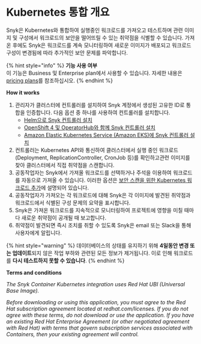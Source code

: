 # Kubernetes 통합 개요

Snyk은 Kubernetes와 통합하여 실행중인 워크로드를 가져오고 테스트하며 관련 이미지 및 구성에서 워크로드의 보안을 떨어뜨릴 수 있는 취약점을 식별할 수 있습니다. 가져온 후에도 Snyk은 워크로드를 계속 모니터링하여 새로운 이미지가 배포되고 워크로드 구성이 변경됨에 따라 추가적인 보안 문제를 파악합니다.

{% hint style="info" %}
**기능 사용 여부**\
이 기능은 Business 및 Enterprise plan에서 사용할 수 있습니다. 자세한 내용은 [pricing plans](https://snyk.io/plans/)를 참조하십시오.
{% endhint %}

**How it works**

1. 관리자가 클러스터에 컨트롤러를 설치하여 Snyk 계정에서 생성된 고유한 ID로 통합을 인증합니다. 다음 옵션 중 하나를 사용하여 컨트롤러를 설치합니다.
   * [Helm으로 Snyk 컨트롤러 설치](install-the-snyk-controller-with-helm.md)
   * [OpenShift 4 및 OperatorHub와 함께 Snyk 컨트롤러 설치](install-the-snyk-controller-with-openshift-4-and-operatorhub.md)
   * [Amazon Elastic Kubernetes Service (Amazon EKS)에 Snyk 컨트롤러 설치](install-the-snyk-controller-on-amazon-elastic-kubernetes-service-amazon-eks.md)
2. 컨트롤러는 Kubernetes API와 통신하여 클러스터에서 실행 중인 워크로드(Deployment, ReplicationController, CronJob 등)를 확인하고관련 이미지를 찾아 클러스터에서 직접 취약점을 스캔합니다.
3. 공동작업자는 Snyk에서 가져올 워크로드를 선택하거나 주석을 이용하여 워크로드를 자동으로 가져올 수 있습니다. 이러한 옵션은 [보안 스캔을 위한 Kubernetes 워크로드 추가](adding-kubernetes-workloads-for-security-scanning.md)에 설명되어 있습니다.
4. 공동작업자가 가져오는 각 워크로드에 대해 Snyk은 각 이미지에 발견된 취약점과 워크로드에서 식별된 구성 문제의 요약을 표시합니다.
5. Snyk은 가져온 워크로드를 지속적으로 모니터링하여 프로젝트에 영향을 미칠 때마다 새로운 취약점이 공개될 때 보고합니다.
6. 취약점이 발견되면 즉시 조치를 취할 수 있도록 Snyk은 email 또는 Slack을 통해 사용자에게 알립니다.

{% hint style="warning" %}
데이터베이스의 상태를 유지하기 위해 **4일동안 변경 또는 업데이트**되지 않은 작업 부하와 관련된 모든 정보가 제거됩니다. 이로 인해 워크로드를 **다시 테스트하지 못할 수 있습니다**.
{% endhint %}

**Terms and conditions**

_The Snyk Container Kubernetes integration uses Red Hat UBI (Universal Base Image)._

_Before downloading or using this application, you must agree to the Red Hat subscription agreement located at redhat.com/licenses. If you do not agree with these terms, do not download or use the application. If you have an existing Red Hat Enterprise Agreement (or other negotiated agreement with Red Hat) with terms that govern subscription services associated with Containers, then your existing agreement will control._

